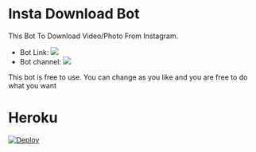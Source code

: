 # Insta Download Bot 

This Bot To Download Video/Photo From Instagram.

* Bot Link:  <a href="https://t.me/igbijabot" alt="Ig Bija Bog"> <img src="https://img.shields.io/badge/%F0%9F%A4%96%20-IgBija-yellow" /> </a>
* Bot channel: <a  href="https://t.me/Nekozu" alt="Nekozu Network"> <img  src="https://img.shields.io/badge/%F0%9F%92%A1-Nekozu-9cf" /> </a>

This bot is free to use. You can change as you like and you are free to do what you want

# Heroku
[![Deploy](https://www.herokucdn.com/deploy/button.svg)](https://heroku.com/deploy?template=https://github.com/Nekozu/instagram-Downloader.git)
